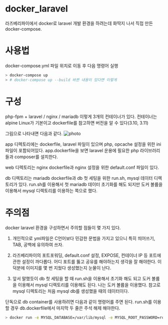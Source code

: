 # docker_laravel
라즈베리파이에서 docker로 laravel 개발 환경을 하려는데 화딱지 나서 직접 만든 docker-compose.

# 사용법
docker-compose.yml 파일 위치로 이동 후 다음 명령어 실행
```bash
> docker-compose up
> # docker-compose up --build 바뀐 내용이 있다면 이렇게
```

# 구성
php-fpm + laravel / nginx / mariadb 이렇게 3개의 컨테이너가 있다.
컨테이너는 alpine Linux가 기본이고 dockerfile를 참고하면 버전을 알 수 있다(3.10, 3.11)

그림으로 나타내면 다음과 같다.
<img src="https://user-images.githubusercontent.com/38307839/73162392-074e5b00-4131-11ea-8cc1-29f25d5bf404.png" alt="photo">


app 디렉토리에는 dockerfile, laravel 파일이 있으며 php, opcache 설정을 위한 ini파일이 포함되어있다.
app.dockerfile을 보면 laravel 운용에 필요한 php 라이브러리들과 composer를 설치한다.

web 디렉토리는 nginx dockerfile과 nginx 설정을 위한 default.conf 파일이 있다.

db 디렉토리는 mariadb dockerfile과 db 첫 세팅을 위한 run.sh, mysql 데이터 디렉토리가 있다. run.sh를 이용해서 첫 mariadb 데이터 초기화를
해도 되지만 도커 볼륨을 이용해서 mysql 디렉토리를 이용하는 쪽으로 했다.

# 주의점
docker laravel 환경을 구성하면서 주의할 점들이 몇 가지 있다.

1. 개인적으로 yml파일은 C언어보다 민감한 문법을 가지고 있으니 특히 띄어쓰기, TAB, 공백에 유의하여 쓰자.

2. 라즈베리파이의 포트포워딩, default.conf 설정, EXPOSE, 컨테이너 IP 등 포트에 관한 설정이 까다롭다. 어디 포트를 뚫고 공유를 해야하는지
생각을 잘 해야한다. 이 덕분에 이미지를 몇 번 지웠다 생성했는지 눈물이 난다.

3. 앞서 말했듯이 db 첫 세팅을 할 때 run.sh을 이용해서 초기화 해도 되고 도커 볼륨을 이용해서 mysql 디렉토리를 이용해도 된다. 나는 도커
볼륨을 이용했다. 참고로 mysql 디렉토리는 처음 mysql db를 생성했을 때의 데이터이다.

단독으로 db container를 사용하려면 다음과 같이 명령어를 주면 된다. run.sh를 이용 할 경우 db.dockerfile에서 마지막 두 줄은 주석 해제 해야한다.
```bash
> docker run -e MYSQL_DATABASE=/var/lib/mysql -e MYSQL_ROOT_PASSWORD=root_password -e MYSQL_USER=user -e MYSQL_PASSWORD=password -it [DB_CONATINER]
```
